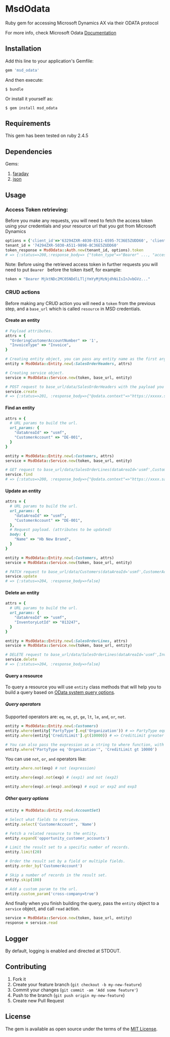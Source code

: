 # MsdOdata

Ruby gem for accessing Microsoft Dynamics AX via their ODATA protocol

For more info, check Microsoft Odata [Documentation](https://docs.microsoft.com/en-us/dynamics365/fin-ops-core/dev-itpro/data-entities/odata)

## Installation

Add this line to your application's Gemfile:

```ruby
gem 'msd_odata'
```

And then execute:

    $ bundle

Or install it yourself as:

    $ gem install msd_odata

## Requirements

This gem has been tested on ruby 2.4.5

## Dependencies
Gems:

1. [faraday](https://github.com/lostisland/faraday)
2. [json](https://github.com/flori/json)

## Usage
### Access Token retrieving:

Before you make any requests, you will need to fetch the access token using your credentials and your resource url that you got from Microsoft Dynamics

```ruby
options = {'client_id'=>'63294ZXR-4030-E511-6595-7C36E5ZUDD60', 'client_secret'=>'53291AAB-9090-E311-6565-6C3BE5ZUDD60', 'grant_type'=>'client_credentials', 'resource'=>'https://example.sandbox.ax.dynamics.com'}
tenant_id = '74294ZXR-5030-A511-9898-8C36E5ZUDD60'
token_response = MsdOdata::Auth.new(tenant_id, options).token
# => {:status=>200,:response_body=> {"token_type"=>"Bearer" ..., "access_token": "MjktNDc2MC05NDdlLTljYmYyMjMzNjdhNiIsInJvbGVz ..."}}
```
Note: Before using the retrieved access token in further requests you will need to put ```Bearer ``` before the token itself, for example:
```ruby
token = "Bearer MjktNDc2MC05NDdlLTljYmYyMjMzNjdhNiIsInJvbGVz..."
```

### CRUD actions
Before making any CRUD action you will need a `token` from the previous step, and a `base_url` which is called `resource` in MSD credentials.

#### Create an entity
```ruby
# Payload attributes.
attrs = {
  "OrderingCustomerAccountNumber" => '1',
  "InvoiceType" => "Invoice",
}

# Creating entity object, you can pass any entity name as the first argument.
entity = MsdOdata::Entity.new(:SalesOrderHeaders, attrs)

# Creating service object.
service = MsdOdata::Service.new(token, base_url, entity)

# POST request to base_url/data/SalesOrderHeaders with the payload you provided.
service.create
# => {:status=>201, :response_body=>{"@odata.context"=>"https://xxxxx.sandbox.ax.dynamics.com/data/$metadata#SalesOrderHeaders/$entity", "@odata.etag"=>"W/\"TQ4MjAwMzxOTUyMTQ4MDswLD....\"", "dataAreaId"=>"usmf", "SalesOrderNumber"=>"001357", "SalesUnitId"=>"", "OrderTotalTaxAmount"=>0, "AreTotalsCalculated"=>"No"........ }}
```

#### Find an entity
```ruby
attrs = {
  # URL params to build the url.
  url_params: {
    "dataAreaId" => "usmf",
    "CustomerAccount" => "DE-001",
  }
}

entity = MsdOdata::Entity.new(:Customers, attrs)
service = MsdOdata::Service.new(token, base_url, entity)

# GET request to base_url/data/SalesOrderLines(dataAreaId='usmf',CustomerAccount='DE-001')
service.find
# => {:status=>200, :response_body=>{"@odata.context"=>"https://xxxx.sandbox.ax.dynamics.com/data/$metadata#Customers/$entity", "@odata.etag"=>"W/\"Jdw...==\"", "dataAreaId"=>"usmf", "CustomerAccount"=>"DE-001", "AddressBrazilianCNPJOrCPF"=>"", "PartyType"=>"Organization", "PrimaryContactFaxExtension"=>"", "IsFuelSurchargeApplied"=>"No", "SalesTaxGroup"=>"EXMPT FOR", "AddressCountryRegionId"=>"DEU", "ContactPersonId"=>"", "CustomerPaymentFineCode"=>"", "BirthCountyCode"=>"", "InvoiceAddress"=>"InvoiceAccount", "PackingMaterialFeeLicenseNumber"=>"", "TransactionPresenceType"=>"DoesNotApply", "PrimaryContactEmailIsIM"=>"No", "PrimaryContactTwitter"=>"", "InvoiceAddressCity"=>"Berlin"...........}}```
```

#### Update an entity
```ruby
attrs = {
  # URL params to build the url.
  url_params: {
    "dataAreaId" => "usmf",
    "CustomerAccount" => "DE-001",
  },
  # Request payload. (attributes to be updated)
  body: {
    "Name" => "Hb New Brand",
  }
}

entity = MsdOdata::Entity.new(:Customers, attrs)
service = MsdOdata::Service.new(token, base_url, entity)

# PATCH request to base_url/data/Customers(dataAreaId='usmf',CustomerAccount='DE-001')
service.update
# => {:status=>204, :response_body=>false}
```

#### Delete an entity
```ruby
attrs = {
  # URL params to build the url.
  url_params: {
    "dataAreaId" => "usmf",
    "InventoryLotId" => "013247",
  }
}

entity = MsdOdata::Entity.new(:SalesOrderLines, attrs)
service = MsdOdata::Service.new(token, base_url, entity)

# DELETE request to base_url/data/SalesOrderLines(dataAreaId='usmf',InventoryLotId='013247')
service.delete
# => {:status=>204, :response_body=>false}
```

#### Query a resource
To query a resource you will use `entity` class methods that will help you to build a query based on [OData system query options](https://msdn.microsoft.com/en-us/library/gg309461.aspx).

##### Query operators
Supported operators are: `eq`, `ne`, `gt`, `ge`, `lt`, `le`, `and`, `or`, `not`.
```ruby
entity = MsdOdata::Entity.new(:Customers)
entity.where(entity['PartyType'].eq('Organization')) # => PartyType equal 'Organization'
entity.where(entity['CreditLimit'].gt(10000)) # => CreditLimit greater than 10,000

# You can also pass the expression as a string to where function, with a default 'and' if you pass multiple expressions.
entity.where("PartyType eq 'Organization'", 'CreditLimit gt 10000')
```

You can use `not`, `or`, `and` operators like:
```ruby
entity.where.not(exp) # not (expression)

entity.where(exp).not(exp) # (exp1) and not (exp2)

entity.where(exp).or(exp).and(exp) # exp1 or exp2 and exp3
```

##### Other query options
```ruby
entity = MsdOdata::Entity.new(:AccountSet)

# Select what fields to retrieve.
entity.select('CustomerAccount', 'Name')

# Fetch a related resource to the entity.
entity.expand('opportunity_customer_accounts')

# Limit the result set to a specific number of records.
entity.limit(20)

# Order the result set by a field or multiple fields.
entity.order_by('CustomerAccount')

# Skip a number of records in the result set.
entity.skip(100)

# Add a custom param to the url.
entity.custom_param('cross-company=true')
```
And finally when you finish building the query, pass the `entity` object to a `service` object, and call `read` action.
```ruby
service = MsdOdata::Service.new(token, base_url, entity)
response = service.read
```
## Logger

By default, logging is enabled and directed at STDOUT.

## Contributing

1. Fork it
2. Create your feature branch (```git checkout -b my-new-feature```)
3. Commit your changes (```git commit -am 'Add some feature'```)
4. Push to the branch (```git push origin my-new-feature```)
5. Create new Pull Request

## License

The gem is available as open source under the terms of the [MIT License](https://opensource.org/licenses/MIT).
